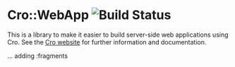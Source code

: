 # Cro::WebApp ![Build Status](https://github.com/croservices/cro-webapp/actions/workflows/ci.yml/badge.svg)

This is a library to make it easier to build server-side web applications using
Cro. See the [Cro website](http://cro.raku.org/) for further information and
documentation.

... adding :fragments